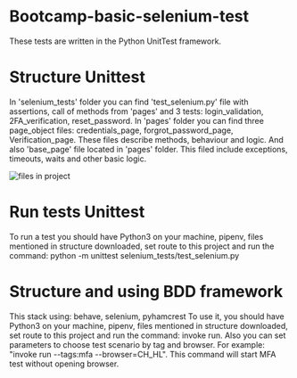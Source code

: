 # Bootcamp-basic-selenium-test
These tests are written in the Python UnitTest framework.
# Structure Unittest
In 'selenium_tests' folder you can find 'test_selenium.py' file with assertions, call of methods from 'pages' and 3 tests: login_validation, 2FA_verification, reset_password.
In 'pages' folder you can find three page_object files: credentials_page, forgrot_password_page, Verification_page. These files describe methods, behaviour and logic.
And also 'base_page' file located in 'pages' folder. This filed include exceptions, timeouts, waits and other basic logic.

![files in project](https://github.com/OlegIgnatiev/Bootcamp-basic-selenium-test/assets/119042843/f6d9ea4d-f897-4d69-b3ea-edfaab40535b)
# Run tests Unittest
To run a test you should have Python3 on your machine, pipenv, files mentioned in structure downloaded, set route to this project and run the command:
python -m unittest selenium_tests/test_selenium.py

# Structure and using BDD framework
This stack using: behave, selenium, pyhamcrest
To use it, you should have Python3 on your machine, pipenv, files mentioned in structure downloaded, set route to this project and run the command: invoke run. Also you can set parameters to choose test scenario by tag and browser. For example: "invoke run --tags:mfa --browser=CH_HL". This command will start MFA test without opening browser.

